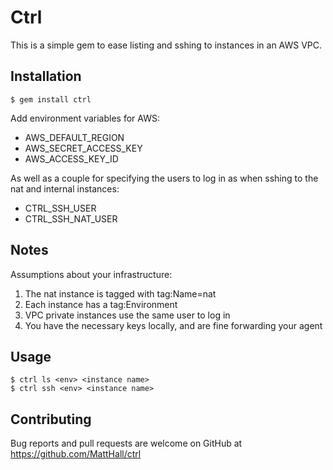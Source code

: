 # Ctrl

This is a simple gem to ease listing and sshing to instances in an AWS VPC.

## Installation

    $ gem install ctrl

Add environment variables for AWS:

* AWS_DEFAULT_REGION
* AWS_SECRET_ACCESS_KEY
* AWS_ACCESS_KEY_ID

As well as a couple for specifying the users to log in as when sshing to the nat and internal instances:

* CTRL_SSH_USER
* CTRL_SSH_NAT_USER

## Notes

Assumptions about your infrastructure:

1. The nat instance is tagged with tag:Name=nat
2. Each instance has a tag:Environment
3. VPC private instances use the same user to log in
4. You have the necessary keys locally, and are fine forwarding your agent

## Usage

    $ ctrl ls <env> <instance name>
    $ ctrl ssh <env> <instance name>

## Contributing

Bug reports and pull requests are welcome on GitHub at https://github.com/MattHall/ctrl
